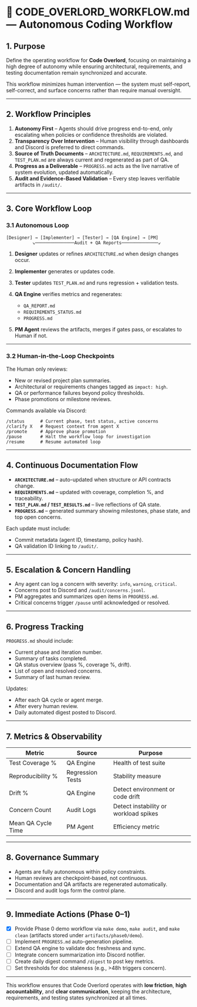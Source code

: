 # 🧩 CODE_OVERLORD_WORKFLOW.md — Autonomous Coding Workflow

## 1. Purpose

Define the operating workflow for **Code Overlord**, focusing on maintaining a high degree of autonomy while ensuring architectural, requirements, and testing documentation remain synchronized and accurate.

This workflow minimizes human intervention — the system must self-report, self-correct, and surface concerns rather than require manual oversight.

---

## 2. Workflow Principles

1. **Autonomy First** – Agents should drive progress end-to-end, only escalating when policies or confidence thresholds are violated.
2. **Transparency Over Intervention** – Human visibility through dashboards and Discord is preferred to direct commands.
3. **Source of Truth Documents** – `ARCHITECTURE.md`, `REQUIREMENTS.md`, and `TEST_PLAN.md` are always current and regenerated as part of QA.
4. **Progress as a Deliverable** – `PROGRESS.md` acts as the live narrative of system evolution, updated automatically.
5. **Audit and Evidence-Based Validation** – Every step leaves verifiable artifacts in `/audit/`.

---

## 3. Core Workflow Loop

### 3.1 Autonomous Loop

```
[Designer] → [Implementer] → [Tester] → [QA Engine] → [PM]
          ↘───────────────Audit + QA Reports──────────────↙
```

1. **Designer** updates or refines `ARCHITECTURE.md` when design changes occur.
2. **Implementer** generates or updates code.
3. **Tester** updates `TEST_PLAN.md` and runs regression + validation tests.
4. **QA Engine** verifies metrics and regenerates:

   * `QA_REPORT.md`
   * `REQUIREMENTS_STATUS.md`
   * `PROGRESS.md`
5. **PM Agent** reviews the artifacts, merges if gates pass, or escalates to Human if not.

---

### 3.2 Human-in-the-Loop Checkpoints

The Human only reviews:

* New or revised project plan summaries.
* Architectural or requirements changes tagged as `impact: high`.
* QA or performance failures beyond policy thresholds.
* Phase promotions or milestone reviews.

Commands available via Discord:

```
/status      # Current phase, test status, active concerns
/clarify X   # Request context from agent X
/promote     # Approve phase promotion
/pause       # Halt the workflow loop for investigation
/resume      # Resume automated loop
```

---

## 4. Continuous Documentation Flow

* **`ARCHITECTURE.md`** – auto-updated when structure or API contracts change.
* **`REQUIREMENTS.md`** – updated with coverage, completion %, and traceability.
* **`TEST_PLAN.md` / `TEST_RESULTS.md`** – live reflections of QA state.
* **`PROGRESS.md`** – generated summary showing milestones, phase state, and top open concerns.

Each update must include:

* Commit metadata (agent ID, timestamp, policy hash).
* QA validation ID linking to `/audit/`.

---

## 5. Escalation & Concern Handling

* Any agent can log a concern with severity: `info`, `warning`, `critical`.
* Concerns post to Discord and `/audit/concerns.jsonl`.
* PM aggregates and summarizes open items in `PROGRESS.md`.
* Critical concerns trigger `/pause` until acknowledged or resolved.

---

## 6. Progress Tracking

`PROGRESS.md` should include:

* Current phase and iteration number.
* Summary of tasks completed.
* QA status overview (pass %, coverage %, drift).
* List of open and resolved concerns.
* Summary of last human review.

Updates:

* After each QA cycle or agent merge.
* After every human review.
* Daily automated digest posted to Discord.

---

## 7. Metrics & Observability

| Metric             | Source           | Purpose                               |
| ------------------ | ---------------- | ------------------------------------- |
| Test Coverage %    | QA Engine        | Health of test suite                  |
| Reproducibility %  | Regression Tests | Stability measure                     |
| Drift %            | QA Engine        | Detect environment or code drift      |
| Concern Count      | Audit Logs       | Detect instability or workload spikes |
| Mean QA Cycle Time | PM Agent         | Efficiency metric                     |

---

## 8. Governance Summary

* Agents are fully autonomous within policy constraints.
* Human reviews are checkpoint-based, not continuous.
* Documentation and QA artifacts are regenerated automatically.
* Discord and audit logs form the control plane.

---

## 9. Immediate Actions (Phase 0–1)

* [x] Provide Phase 0 demo workflow via `make demo`, `make audit`, and `make clean` (artifacts stored under `artifacts/phase0/demo`).
* [ ] Implement `PROGRESS.md` auto-generation pipeline.
* [ ] Extend QA engine to validate doc freshness and sync.
* [ ] Integrate concern summarization into Discord notifier.
* [ ] Create daily digest command `/digest` to post key metrics.
* [ ] Set thresholds for doc staleness (e.g., >48h triggers concern).

---

This workflow ensures that Code Overlord operates with **low friction**, **high accountability**, and **clear communication**, keeping the architecture, requirements, and testing states synchronized at all times.
